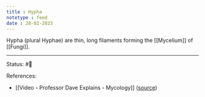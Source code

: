 ```yaml
---
title : Hypha
notetype : feed
date : 28-02-2023
---
```



Hypha (plural Hyphae) are thin, long filaments forming the [[Mycelium]] of [[Fungi]].



---
Status: #🌱 

References:
- [[Video - Professor Dave Explains - Mycology]] ([source](https://www.youtube.com/watch?v=wqKNm_evkYA&list=PLybg94GvOJ9Hyyv_MD2Y7OPFxhnrKFsD6&ab_channel=ProfessorDaveExplains))

